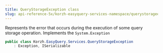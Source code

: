 ```yaml
---
title: QueryStorageException class
slug: api-reference-5x/korzh-easyquery-services-namespace/querystorageexception-class
---
```



Represents the error that occurs during the execution of some query storage operation.  Implements the `System.Exception`
```csharp
public class Korzh.EasyQuery.Services.QueryStorageException
    : Exception, ISerializable

```